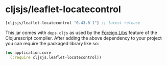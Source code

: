 # cljsjs/leaflet-locatecontrol

[](dependency)
```clojure
[cljsjs/leaflet-locatecontrol "0.43.0-1"] ;; latest release
```
[](/dependency)

This jar comes with `deps.cljs` as used by the [Foreign Libs][flibs] feature
of the Clojurescript compiler. After adding the above dependency to your project
you can require the packaged library like so:

```clojure
(ns application.core
  (:require cljsjs.leaflet-locatecontrol))
```

[flibs]: https://github.com/clojure/clojurescript/wiki/Packaging-Foreign-Dependencies
